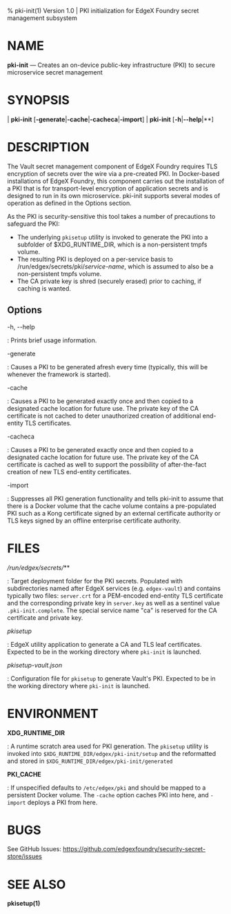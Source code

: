 % pki-init(1) Version 1.0 | PKI initialization for EdgeX Foundry secret management subsystem

NAME
====

**pki-init** — Creates an on-device public-key infrastructure (PKI) to secure microservice secret management

SYNOPSIS
========

| **pki-init** \[**-generate**|**-cache**|**-cacheca**|**-import**]
| **pki-init** \[**-h**|**--help**|**]

DESCRIPTION
===========

The Vault secret management component of EdgeX Foundry requires TLS encryption of secrets over the wire via a pre-created PKI.  In Docker-based installations of EdgeX Foundry, this component carries out the installation of a PKI that is for transport-level encryption of application secrets and is designed to run in its own microservice. pki-init supports several modes of operation as defined in the Options section.

As the PKI is security-sensitive this tool takes a number of precautions to safeguard the PKI:
* The underlying `pkisetup` utility is invoked to generate the PKI into a subfolder of $XDG_RUNTIME_DIR, which is a non-persistent tmpfs volume.
* The resulting PKI is deployed on a per-service basis to /run/edgex/secrets/pki/_service-name_, which is assumed to also be a non-persistent tmpfs volume.
* The CA private key is shred (securely erased) prior to caching, if caching is wanted.

Options
-------

-h, --help

:   Prints brief usage information.

-generate

:   Causes a PKI to be generated afresh every time (typically, this will be whenever the framework is started).

-cache

:   Causes a PKI to be generated exactly once and then copied to a designated cache location for future use.  The private key of the CA certificate is not cached to deter unauthorized creation of additional end-entity TLS certificates.

-cacheca

:   Causes a PKI to be generated exactly once and then copied to a designated cache location for future use.  The private key of the CA certificate is cached as well to support the possibility of after-the-fact creation of new TLS end-entity certificates.

-import

:   Suppresses all PKI generation functionality and tells pki-init to assume that there is a Docker volume that the cache volume contains a pre-populated PKI such as a Kong certificate signed by an external certificate authority or TLS keys signed by an offline enterprise certificate authority.

FILES
=====

*/run/edgex/secrets/***

:   Target deployment folder for the PKI secrets. Populated with subdirectories named after EdgeX services (e.g. `edgex-vault`) and contains typically two files: `server.crt` for a PEM-encoded end-entity TLS certificate and the corresponding private key in `server.key` as well as a sentinel value `.pki-init.complete`.  The special service name "ca" is reserved for the CA certificate and private key.  

*pkisetup*

:   EdgeX utility application to generate a CA and TLS leaf certificates.  Expected to be in the working directory where `pki-init` is launched.

*pkisetup-vault.json*

:   Configuration file for `pkisetup` to generate Vault's PKI.  Expected to be in the working directory where `pki-init` is launched.

ENVIRONMENT
===========

**XDG_RUNTIME_DIR**

:   A runtime scratch area used for PKI generation.  The `pkisetup` utility is invoked into `$XDG_RUNTIME_DIR/edgex/pki-init/setup` and the reformatted and stored in `$XDG_RUNTIME_DIR/edgex/pki-init/generated`

**PKI_CACHE**

:   If unspecified defaults to `/etc/edgex/pki` and should be mapped to a persistent Docker volume.  The `-cache` option caches PKI into here, and `-import` deploys a PKI from here.

BUGS
====

See GitHub Issues: <https://github.com/edgexfoundry/security-secret-store/issues>

SEE ALSO
========

**pkisetup(1)**